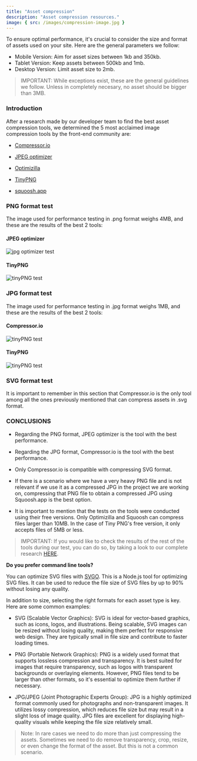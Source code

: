 ```yaml
---
title: "Asset compression"
description: "Asset compression resources."
image: { src: /images/compression-image.jpg }
---
```


To ensure optimal performance, it's crucial to consider the size and format of assets used on your site. Here are the general parameters we follow:

- Mobile Version: Aim for asset sizes between 1kb and 350kb.
- Tablet Version: Keep assets between 500kb and 1mb.
- Desktop Version: Limit asset size to 2mb.

> IMPORTANT: While exceptions exist, these are the general guidelines we follow. Unless in completely necesary, no asset should be bigger than 3MB.

### Introduction

After a research made by our developer team to find the best asset compression tools, we determined the 5 most acclaimed image compression tools by the front-end community are:

- <a href="https://compressor.io/" target="_blank">Compressor.io</a>

- <a href="https://jpeg-optimizer.com/" target="_blank">JPEG optimizer</a>

- <a href="https://imagecompressor.com/" target="_blank">Optimizilla</a>

- <a href="https://tinypng.com/" target="_blank">TinyPNG</a>

- <a href="https://squoosh.app/" target="_blank">squoosh.app</a>

### PNG format test

The image used for performance testing in .png format weighs 4MB, and these are the results of the best 2 tools:

#### JPEG optimizer

![jpg optimizer test](/images/jpegoptimizerpng.png)

#### TinyPNG

![tinyPNG test](/images/tinypngpng.png)

### JPG format test

The image used for performance testing in .jpg format weighs 1MB, and these are the results of the best 2 tools:

#### Compressor.io

![tinyPNG test](/images/compressoriojpg.png)

#### TinyPNG

![tinyPNG test](/images/tinypngjpg.png)

### SVG format test

It is important to remember in this section that Compressor.io is the only tool among all the ones previously mentioned that can compress assets in .svg format.

### CONCLUSIONS

- Regarding the PNG format, JPEG optimizer is the tool with the best performance.

- Regarding the JPG format, Compressor.io is the tool with the best performance.

- Only Compressor.io is compatible with compressing SVG format.

- If there is a scenario where we have a very heavy PNG file and is not relevant if we use it as a compressed JPG in the project we are working on, compressing that PNG file to obtain a compressed JPG using Squoosh.app is the best option.

- It is important to mention that the tests on the tools were conducted using their free versions. Only Optimizilla and Squoosh can compress files larger than 10MB. In the case of Tiny PNG's free version, it only accepts files of 5MB or less.

> IMPORTANT: If you would like to check the results of the rest of the tools during our test, you can do so, by taking a look to our complete research <a href="https://docs.google.com/document/d/1yuBmqcXYEPBZDlnMtmNOlVGOT4PBck1c/edit?usp=sharing&ouid=111006603447264063807&rtpof=true&sd=true">HERE</a>.

**Do you prefer command line tools?**

You can optimize SVG files with <a href="https://github.com/svg/svgo" target="_blank">SVGO</a>. This is a Node.js tool for optimizing SVG files. It can be used to reduce the file size of SVG files by up to 90% without losing any quality.

In addition to size, selecting the right formats for each asset type is key. Here are some common examples:

- SVG (Scalable Vector Graphics): SVG is ideal for vector-based graphics, such as icons, logos, and illustrations. Being scalable, SVG images can be resized without losing quality, making them perfect for responsive web design. They are typically small in file size and contribute to faster loading times.

- PNG (Portable Network Graphics): PNG is a widely used format that supports lossless compression and transparency. It is best suited for images that require transparency, such as logos with transparent backgrounds or overlaying elements. However, PNG files tend to be larger than other formats, so it's essential to optimize them further if necessary.

- JPG/JPEG (Joint Photographic Experts Group): JPG is a highly optimized format commonly used for photographs and non-transparent images. It utilizes lossy compression, which reduces file size but may result in a slight loss of image quality. JPG files are excellent for displaying high-quality visuals while keeping the file size relatively small.

> Note: In rare cases we need to do more than just compressing the assets. Sometimes we need to do remove transparency, crop, resize, or even change the format of the asset. But this is not a common scenario.
